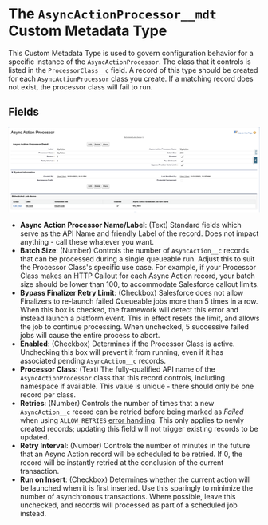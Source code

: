 # The `AsyncActionProcessor__mdt` Custom Metadata Type

This Custom Metadata Type is used to govern configuration behavior for a specific instance of the `AsyncActionProcessor`. The class that it controls is listed in the `ProcessorClass__c` field. A record of this type should be created for each `AsyncActionProcessor` class you create. If a matching record does not exist, the processor class will fail to run.

## Fields

![An Async Action Processor Record](/media/sample_processor_config.png)

-   **Async Action Processor Name/Label**: (Text) Standard fields which serve as the API Name and friendly Label of the record. Does not impact anything - call these whatever you want.
-   **Batch Size**: (Number) Controls the number of `AsyncAction__c` records that can be processed during a single queueable run. Adjust this to suit the Processor Class's specific use case. For example, if your Processor Class makes an HTTP Callout for each Async Action record, your batch size should be lower than 100, to accommodate Salesforce callout limits.
-   **Bypass Finalizer Retry Limit**: (Checkbox) Salesforce does not allow Finalizers to re-launch failed Queueable jobs more than 5 times in a row. When this box is checked, the framework will detect this error and instead launch a platform event. This in effect resets the limit, and allows the job to continue processing. When unchecked, 5 successive failed jobs will cause the entire process to abort.
-   **Enabled**: (Checkbox) Determines if the Processor Class is active. Unchecking this box will prevent it from running, even if it has associated pending `AsyncAction__c` records.
-   **Processor Class**: (Text) The fully-qualified API name of the `AsyncActionProcessor` class that this record controls, including namespace if available. This value is unique - there should only be one record per class.
-   **Retries**: (Number) Controls the number of times that a new `AsyncAction__c` record can be retried before being marked as _Failed_ when using `ALLOW_RETRIES` [error handling](/docs/ASYNCACTIONPROCESSOR.md#error-handling). This only applies to newly created records; updating this field will not trigger existing records to be updated.
-   **Retry Interval**: (Number) Controls the number of minutes in the future that an Async Action record will be scheduled to be retried. If 0, the record will be instantly retried at the conclusion of the current transaction.
-   **Run on Insert**: (Checkbox) Determines whether the current action will be launched when it is first inserted. Use this sparingly to minimize the number of asynchronous transactions. Where possible, leave this unchecked, and records will processed as part of a scheduled job instead.
